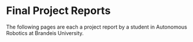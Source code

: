 # Final Project Reports

The following pages are each a project report by a student in Autonomous Robotics at Brandeis University.
